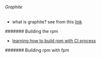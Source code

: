 ###### Graphite 
* what is graphite? see from this [link](http://graphite.wikidot.com/screen-shots)

####### Building the rpm 
* [learning how to build rpm with CI process](https://github.com/boonchu/CI)

####### Building rpm with fpm
